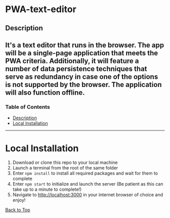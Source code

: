 # PWA-text-editor

## Description

It's a text editor that runs in the browser. The app will be a single-page application that meets the PWA criteria. Additionally, it will feature a number of data persistence techniques that serve as redundancy in case one of the options is not supported by the browser. The application will also function offline.
---


### Table of Contents

- [Description](#description)
- [Local Installation](#installation)

---

# Local Installation

1. Download or clone this repo to your local machine
2. Launch a terminal from the root of the same folder
3. Enter `npm install` to install all required packages and wait for them to complete
4. Enter `npm start` to initialize and launch the server (Be patient as this can take up to a minute to complete!)
5. Navigate to [http://localhost:3000](http://localhost:3000) in your internet browser of choice and enjoy!


[Back to Top](#table-of-contents)
